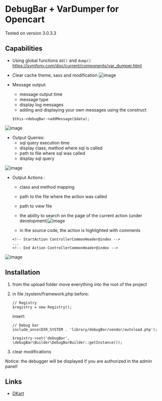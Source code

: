 # DebugBar + VarDumper for Opencart

Tested on version 3.0.3.3

## Capabilities
- Using global functions ```dd()``` and ```dump()``` https://symfony.com/doc/current/components/var_dumper.html
- Clear cache theme, sass and modification ![image](https://user-images.githubusercontent.com/104227603/182028551-4671e850-57aa-4ff7-bf93-9f61684f2c05.png)

- Message output:
  * message output time
  * message type
  * display log messages
  * adding and displaying your own messages using the construct
  ```
  $this->debugBar->addMessage($data);
![image](https://user-images.githubusercontent.com/104227603/182028612-55d9ec4f-f942-4772-b11f-6388071424b6.png)

- Output Queries:
  * sql query execution time
  * display class, method where sql is called
  * path to file where sql was called
  * display sql query
  
![image](https://user-images.githubusercontent.com/104227603/182028662-bc929cbf-7610-411c-9757-f8edf582a49d.png)

- Output Actions :
  * class and method mapping
  * path to the file where the action was called
  * path to view file
  * the ability to search on the page of the current action (under development)![image](https://user-images.githubusercontent.com/104227603/182028711-6d7d5d46-9903-48ba-a344-0ecc526b2c8e.png)

  * in the source code, the action is highlighted with comments
  ```
  <!-- StartAction ControllerCommonHeader@index -->
  ...
  <!-- End Action ControllerCommonHeader@index -->
![image](https://user-images.githubusercontent.com/104227603/182028693-a604d5a5-5dfd-42ba-8551-4a37f8b978e0.png)

## Installation

1. from the upload folder move everything into the root of the project
2. in file /system/framework.php before:

    ```
   // Registry
   $registry = new Registry();
   ```
   insert:

   ```
   // Debug bar
   include_once(DIR_SYSTEM . 'library/debugBar/vendor/autoload.php');
   
   $registry->set('debugBar', \debugBar\Builder\DebugBarBuilder::getInstance());
    ```
3. clear modifications

Notice: the debugger will be displayed if you are authorized in the admin panel!

## Links

- [DKart](http://www.dkart.pro/)
 

